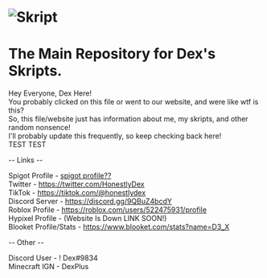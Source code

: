 # ![Skript](https://user-images.githubusercontent.com/82985536/122848687-13aff680-d2d8-11eb-97ba-ca006ea22073.png)
# The Main Repository for Dex's Skripts.

Hey Everyone, Dex Here!<br>
You probably clicked on this file or went to our website, and were like wtf is this?<br>
So, this file/website just has information about me, my skripts, and other random nonsence!<br>
I'll probably update this frequently, so keep checking back here!<br>
TEST TEST<br>

-- Links --

Spigot Profile - <a href="https://www.spigotmc.org/members/honestlydex.1235803/">spigot profile??</a><br>
Twitter - https://twitter.com/HonestlyDex<br>
TikTok - https://tiktok.com/@honestlydex<br>
Discord Server - https://discord.gg/9QBuZ4bcdY<br>
Roblox Profile - https://roblox.com/users/522475931/profile<br>
Hypixel Profile - (Website Is Down LINK SOON!)<br>
Blooket Profile/Stats - https://www.blooket.com/stats?name=D3_X<br>


-- Other --

Discord User - ! Dex#9834<br>
Minecraft IGN - DexPlus<br>
